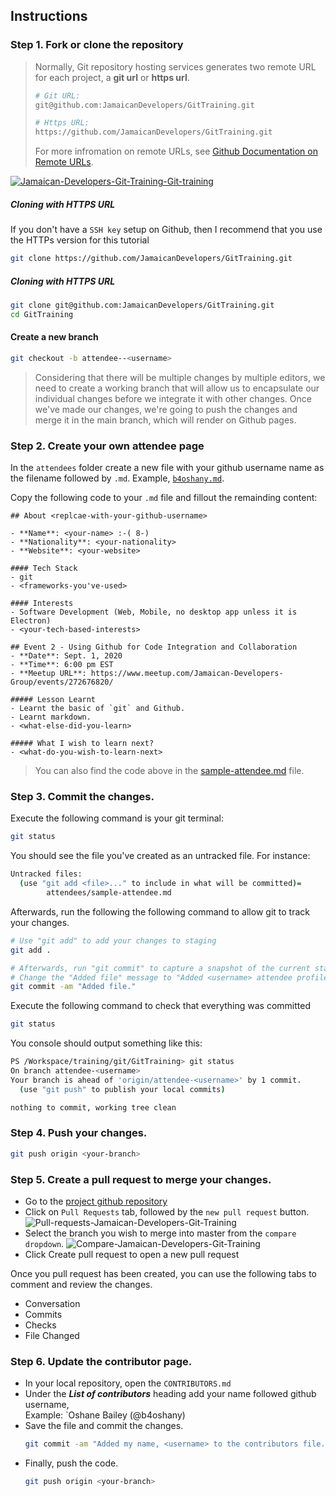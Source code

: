 ## Instructions

### Step 1. Fork or clone the repository

> Normally, Git repository hosting services generates two remote URL for each
> project, a **git url** or **https url**.
>
> ```bash
> # Git URL:
> git@github.com:JamaicanDevelopers/GitTraining.git
>
> # Https URL:
> https://github.com/JamaicanDevelopers/GitTraining.git
> ```
>
> For more infromation on remote URLs, see [Github Documentation on Remote URLs](https://docs.github.com/en/github/using-git/which-remote-url-should-i-use).

<a href="https://ibb.co/5RTMSfc"><img src="https://i.ibb.co/mcJD2Mz/Jamaican-Developers-Git-Training-Git-training.png" alt="Jamaican-Developers-Git-Training-Git-training" border="0"></a>

##### Cloning with HTTPS URL
If you don't have a `SSH key` setup on Github, then I recommend that you use the HTTPs version for this tutorial

```bash
git clone https://github.com/JamaicanDevelopers/GitTraining.git
```

##### Cloning with HTTPS URL
```bash
git clone git@github.com:JamaicanDevelopers/GitTraining.git
cd GitTraining
```

#### Create a new branch

```bash
git checkout -b attendee--<username>
```

> Considering that there will be multiple changes by multiple editors, 
> we need to create a working branch that will allow us to encapsulate our individual changes before we integrate it with other changes.
> Once we've made our changes, we're going to push the changes and 
> merge it in the main branch, which will render on Github pages.

### Step 2. Create your own attendee page

In the `attendees` folder create a new file with your github username name as the filename followed by `.md`. Example, [`b4oshany.md`](https://jamaicandevelopers.github.io/GitTraining/attendees/b4oshany).

Copy the following code to your `.md` file and fillout the remainding content:
```
## About <replcae-with-your-github-username>

- **Name**: <your-name> :-( 8-)
- **Nationality**: <your-nationality>
- **Website**: <your-website>

#### Tech Stack
- git
- <frameworks-you've-used>

#### Interests
- Software Development (Web, Mobile, no desktop app unless it is Electron)
- <your-tech-based-interests>

## Event 2 - Using Github for Code Integration and Collaboration
- **Date**: Sept. 1, 2020
- **Time**: 6:00 pm EST
- **Meetup URL**: https://www.meetup.com/Jamaican-Developers-Group/events/272676820/

##### Lesson Learnt
- Learnt the basic of `git` and Github.
- Learnt markdown.
- <what-else-did-you-learn>

##### What I wish to learn next?
- <what-do-you-wish-to-learn-next>
```

> You can also find the code above in the [sample-attendee.md](https://jamaicandevelopers.github.io/GitTraining/attendees/instructions) file.

### Step 3. Commit the changes.

Execute the following command is your git terminal:
```bash
git status
```
You should see the file you've created as an untracked file.
For instance:
```bash
Untracked files:
  (use "git add <file>..." to include in what will be committed)=
        attendees/sample-attendee.md
```

Afterwards, run the following the following command to allow git to track your changes.
```bash
# Use "git add" to add your changes to staging 
git add .

# Afterwards, run "git commit" to capture a snapshot of the current staged changes.
# Change the "Added file" message to "Added <username> attendee profile page."
git commit -am "Added file."
```

Execute the following command to check that everything was committed
```bash
git status
```

You console should output something like this:
```bash
PS /Workspace/training/git/GitTraining> git status
On branch attendee-<username>
Your branch is ahead of 'origin/attendee-<username>' by 1 commit.
  (use "git push" to publish your local commits)

nothing to commit, working tree clean
```


### Step 4. Push your changes.

```bash
git push origin <your-branch>
```

### Step 5. Create a pull request to merge your changes.

- Go to the [project github repository](https://github.com/JamaicanDevelopers/GitTraining)
- Click on `Pull Requests` tab, followed by the `new pull request` button.
   <img src="https://i.ibb.co/xz7GdYc/Pull-requests-Jamaican-Developers-Git-Training.png" alt="Pull-requests-Jamaican-Developers-Git-Training" border="0"> 
- Select the branch you wish to merge into master from the `compare dropdown`.
   <img src="https://i.ibb.co/F3BkT08/Compare-Jamaican-Developers-Git-Training.png" alt="Compare-Jamaican-Developers-Git-Training" border="0"> 
- Click Create pull request to open a new pull request

Once you pull request has been created, you can use the following tabs to comment and review the changes.
- Conversation
- Commits
- Checks
- File Changed

### Step 6. Update the contributor page.
- In your local repository, open the `CONTRIBUTORS.md`
- Under the ***List of contributors*** heading add your name followed github username,
  <br>Example: `Oshane Bailey (@b4oshany)
- Save the file and commit the changes.
  ```bash
  git commit -am "Added my name, <username> to the contributors file."
  ```
- Finally, push the code.
  ```bash
  git push origin <your-branch>
  ```


